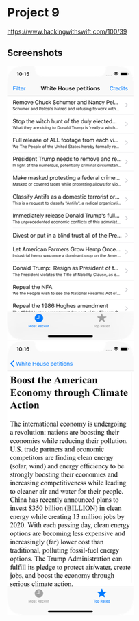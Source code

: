 # Project 9

https://www.hackingwithswift.com/100/39

## Screenshots

![screenshot1](screenshots/screen01.png)
![screenshot2](screenshots/screen02.png)
